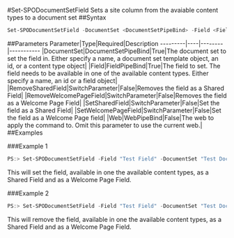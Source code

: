 #Set-SPODocumentSetField
Sets a site column from the avaiable content types to a document set
##Syntax
```powershell
Set-SPODocumentSetField -DocumentSet <DocumentSetPipeBind> -Field <FieldPipeBind> [-SetSharedField [<SwitchParameter>]] [-SetWelcomePageField [<SwitchParameter>]] [-RemoveSharedField [<SwitchParameter>]] [-RemoveWelcomePageField [<SwitchParameter>]] [-Web <WebPipeBind>]
```


##Parameters
Parameter|Type|Required|Description
---------|----|--------|-----------
|DocumentSet|DocumentSetPipeBind|True|The document set to set the field in. Either specify a name, a document set template object, an id, or a content type object|
|Field|FieldPipeBind|True|The field to set. The field needs to be available in one of the available content types. Either specify a name, an id or a field object|
|RemoveSharedField|SwitchParameter|False|Removes the field as a Shared Field|
|RemoveWelcomePageField|SwitchParameter|False|Removes the field as a Welcome Page Field|
|SetSharedField|SwitchParameter|False|Set the field as a Shared Field|
|SetWelcomePageField|SwitchParameter|False|Set the field as a Welcome Page field|
|Web|WebPipeBind|False|The web to apply the command to. Omit this parameter to use the current web.|
##Examples

###Example 1
```powershell
PS:> Set-SPODocumentSetField -Field "Test Field" -DocumentSet "Test Document Set" -SetSharedField -SetWelcomePageField
```
This will set the field, available in one the available content types, as a Shared Field and as a Welcome Page Field.

###Example 2
```powershell
PS:> Set-SPODocumentSetField -Field "Test Field" -DocumentSet "Test Document Set" -RemoveSharedField -RemoveWelcomePageField
```
This will remove the field, available in one the available content types, as a Shared Field and as a Welcome Page Field.
